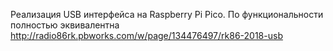 Реализация USB интерфейса на Raspberry Pi Pico. По функциональности полностью эквивалентна http://radio86rk.pbworks.com/w/page/134476497/rk86-2018-usb
